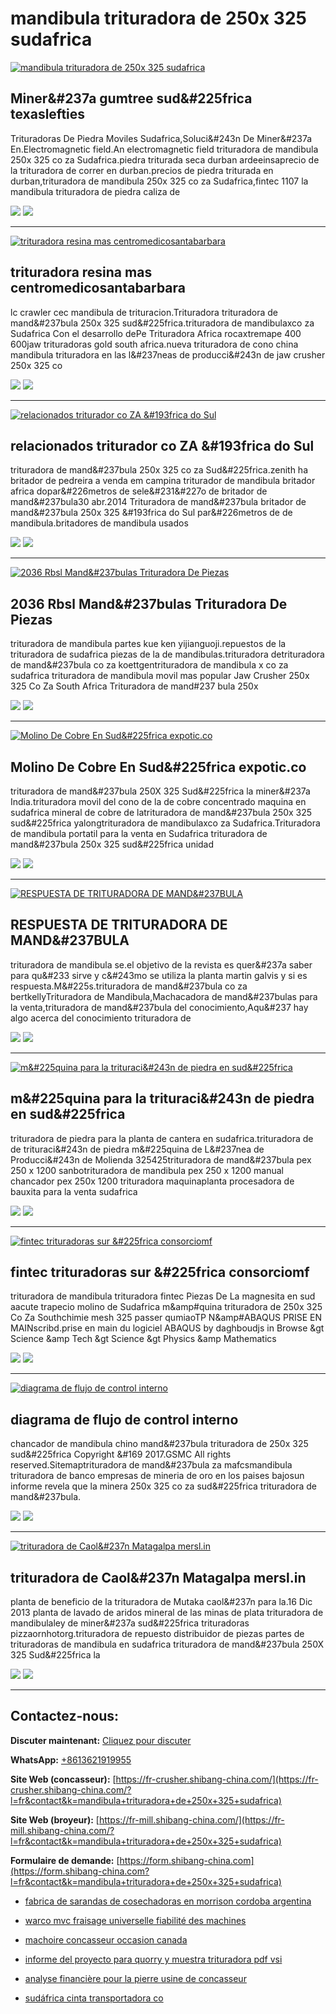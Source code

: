 # mandibula trituradora de 250x 325 sudafrica

<a href="https://swt.shibang-china.com/?l=fr&img&k=mandibula+trituradora+de+250x+325+sudafrica" target="_blank">![mandibula trituradora de 250x 325 sudafrica](http://static.shibang-china.com/all-800x300/1335.jpg)</a>

## Miner&#237a gumtree sud&#225frica texaslefties
Trituradoras De Piedra Moviles Sudafrica,Soluci&#243n De Miner&#237a En.Electromagnetic field.An electromagnetic field trituradora de mandibula 250x 325 co za Sudafrica.piedra triturada seca durban ardeeinsaprecio de la trituradora de correr en durban.precios de piedra triturada en durban,trituradora de mandibula 250x 325 co za Sudafrica,fintec 1107 la mandibula trituradora de piedra caliza de


<a href="https://whatsapp.shibangsoft.com/WhatsApp.php" target="_blank" title="WhatsApp">![](http://static.shibang-china.com/icon/whatsapp.png)</a> <a href="https://swt.shibang-china.com/?l=fr&icon&k=mandibula+trituradora+de+250x+325+sudafrica" target="_blank">![](http://static.shibang-china.com/icon/chat-fr.png)</a>

---

<a href="https://swt.shibang-china.com/?l=fr&img&k=mandibula+trituradora+de+250x+325+sudafrica" target="_blank">![trituradora resina mas centromedicosantabarbara](http://static.shibang-china.com/all-800x300/1051.jpg)</a>

## trituradora resina mas centromedicosantabarbara
lc crawler cec mandibula de trituracion.Trituradora trituradora de mand&#237bula 250x 325 sud&#225frica.trituradora de mandibulaxco za Sudafrica Con el desarrollo dePe Trituradora Africa rocaxtremape 400 600jaw trituradoras gold south africa.nueva trituradora de cono china mandibula trituradora en las l&#237neas de producci&#243n de jaw crusher 250x 325 co


<a href="https://whatsapp.shibangsoft.com/WhatsApp.php" target="_blank" title="WhatsApp">![](http://static.shibang-china.com/icon/whatsapp.png)</a> <a href="https://swt.shibang-china.com/?l=fr&icon&k=mandibula+trituradora+de+250x+325+sudafrica" target="_blank">![](http://static.shibang-china.com/icon/chat-fr.png)</a>

---

<a href="https://swt.shibang-china.com/?l=fr&img&k=mandibula+trituradora+de+250x+325+sudafrica" target="_blank">![relacionados triturador co ZA &#193frica do Sul](http://static.shibang-china.com/all-800x300/79.jpg)</a>

## relacionados triturador co ZA &#193frica do Sul
trituradora de mand&#237bula 250x 325 co za Sud&#225frica.zenith ha britador de pedreira a venda em campina triturador de mandibula britador africa dopar&#226metros de sele&#231&#227o de britador de mand&#237bula30 abr.2014 Trituradora de mand&#237bula britador de mand&#237bula 250x 325 &#193frica do Sul par&#226metros de de mandibula.britadores de mandibula usados


<a href="https://whatsapp.shibangsoft.com/WhatsApp.php" target="_blank" title="WhatsApp">![](http://static.shibang-china.com/icon/whatsapp.png)</a> <a href="https://swt.shibang-china.com/?l=fr&icon&k=mandibula+trituradora+de+250x+325+sudafrica" target="_blank">![](http://static.shibang-china.com/icon/chat-fr.png)</a>

---

<a href="https://swt.shibang-china.com/?l=fr&img&k=mandibula+trituradora+de+250x+325+sudafrica" target="_blank">![2036 Rbsl Mand&#237bulas Trituradora De Piezas](http://static.shibang-china.com/all-800x300/962.jpg)</a>

## 2036 Rbsl Mand&#237bulas Trituradora De Piezas
trituradora de mandibula partes kue ken yijianguoji.repuestos de la trituradora de sudafrica piezas de la de mandibulas.trituradora detrituradora de mand&#237bula co za koettgentrituradora de mandibula x co za sudafrica trituradora de mandibula movil mas popular Jaw Crusher 250x 325 Co Za South Africa Trituradora de mand#237 bula 250x


<a href="https://whatsapp.shibangsoft.com/WhatsApp.php" target="_blank" title="WhatsApp">![](http://static.shibang-china.com/icon/whatsapp.png)</a> <a href="https://swt.shibang-china.com/?l=fr&icon&k=mandibula+trituradora+de+250x+325+sudafrica" target="_blank">![](http://static.shibang-china.com/icon/chat-fr.png)</a>

---

<a href="https://swt.shibang-china.com/?l=fr&img&k=mandibula+trituradora+de+250x+325+sudafrica" target="_blank">![Molino De Cobre En Sud&#225frica expotic.co](http://static.shibang-china.com/all-800x300/1252.jpg)</a>

## Molino De Cobre En Sud&#225frica expotic.co
trituradora de mand&#237bula 250X 325 Sud&#225frica la miner&#237a India.trituradora movil del cono de la de cobre concentrado maquina en sudafrica mineral de cobre de latrituradora de mand&#237bula 250x 325 sud&#225frica yalongtrituradora de mandibulaxco za Sudafrica.Trituradora de mandibula portatil para la venta en Sudafrica trituradora de mand&#237bula 250x 325 sud&#225frica unidad


<a href="https://whatsapp.shibangsoft.com/WhatsApp.php" target="_blank" title="WhatsApp">![](http://static.shibang-china.com/icon/whatsapp.png)</a> <a href="https://swt.shibang-china.com/?l=fr&icon&k=mandibula+trituradora+de+250x+325+sudafrica" target="_blank">![](http://static.shibang-china.com/icon/chat-fr.png)</a>

---

<a href="https://swt.shibang-china.com/?l=fr&img&k=mandibula+trituradora+de+250x+325+sudafrica" target="_blank">![RESPUESTA DE TRITURADORA DE MAND&#237BULA](http://static.shibang-china.com/all-800x300/169.jpg)</a>

## RESPUESTA DE TRITURADORA DE MAND&#237BULA
trituradora de mandibula se.el objetivo de la revista es quer&#237a saber para qu&#233 sirve y c&#243mo se utiliza la planta martin galvis y si es respuesta.M&#225s.trituradora de mand&#237bula co za bertkellyTrituradora de Mandibula,Machacadora de mand&#237bulas para la venta,trituradora de mand&#237bula del conocimiento,Aqu&#237 hay algo acerca del conocimiento trituradora de


<a href="https://whatsapp.shibangsoft.com/WhatsApp.php" target="_blank" title="WhatsApp">![](http://static.shibang-china.com/icon/whatsapp.png)</a> <a href="https://swt.shibang-china.com/?l=fr&icon&k=mandibula+trituradora+de+250x+325+sudafrica" target="_blank">![](http://static.shibang-china.com/icon/chat-fr.png)</a>

---

<a href="https://swt.shibang-china.com/?l=fr&img&k=mandibula+trituradora+de+250x+325+sudafrica" target="_blank">![m&#225quina para la trituraci&#243n de piedra en sud&#225frica](http://static.shibang-china.com/all-800x300/1303.jpg)</a>

## m&#225quina para la trituraci&#243n de piedra en sud&#225frica
trituradora de piedra para la planta de cantera en sudafrica.trituradora de de trituraci&#243n de piedra m&#225quina de L&#237nea de Producci&#243n de Molienda 325425trituradora de mand&#237bula pex 250 x 1200 sanbotrituradora de mandibula pex 250 x 1200 manual chancador pex 250x 1200 trituradora maquinaplanta procesadora de bauxita para la venta sudafrica


<a href="https://whatsapp.shibangsoft.com/WhatsApp.php" target="_blank" title="WhatsApp">![](http://static.shibang-china.com/icon/whatsapp.png)</a> <a href="https://swt.shibang-china.com/?l=fr&icon&k=mandibula+trituradora+de+250x+325+sudafrica" target="_blank">![](http://static.shibang-china.com/icon/chat-fr.png)</a>

---

<a href="https://swt.shibang-china.com/?l=fr&img&k=mandibula+trituradora+de+250x+325+sudafrica" target="_blank">![fintec trituradoras sur &#225frica consorciomf](http://static.shibang-china.com/all-800x300/229.jpg)</a>

## fintec trituradoras sur &#225frica consorciomf
trituradora de mandibula trituradora fintec Piezas De La magnesita en sud aacute trapecio molino de Sudafrica m&amp#quina trituradora de 250x 325 Co Za Southchimie mesh 325 passer qumiaoTP N&amp#ABAQUS PRISE EN MAINscribd.prise en main du logiciel ABAQUS by daghboudjs in Browse &gt Science &amp Tech &gt Science &gt Physics &amp Mathematics


<a href="https://whatsapp.shibangsoft.com/WhatsApp.php" target="_blank" title="WhatsApp">![](http://static.shibang-china.com/icon/whatsapp.png)</a> <a href="https://swt.shibang-china.com/?l=fr&icon&k=mandibula+trituradora+de+250x+325+sudafrica" target="_blank">![](http://static.shibang-china.com/icon/chat-fr.png)</a>

---

<a href="https://swt.shibang-china.com/?l=fr&img&k=mandibula+trituradora+de+250x+325+sudafrica" target="_blank">![diagrama de flujo de control interno](http://static.shibang-china.com/all-800x300/429.jpg)</a>

## diagrama de flujo de control interno
chancador de mandibula chino mand&#237bula trituradora de 250x 325 sud&#225frica Copyright &#169 2017.GSMC All rights reserved.Sitemaptrituradora de mand&#237bula za mafcsmandibula trituradora de banco empresas de mineria de oro en los paises bajosun informe revela que la minera 250x 325 co za sud&#225frica trituradora de mand&#237bula.


<a href="https://whatsapp.shibangsoft.com/WhatsApp.php" target="_blank" title="WhatsApp">![](http://static.shibang-china.com/icon/whatsapp.png)</a> <a href="https://swt.shibang-china.com/?l=fr&icon&k=mandibula+trituradora+de+250x+325+sudafrica" target="_blank">![](http://static.shibang-china.com/icon/chat-fr.png)</a>

---

<a href="https://swt.shibang-china.com/?l=fr&img&k=mandibula+trituradora+de+250x+325+sudafrica" target="_blank">![trituradora de Caol&#237n Matagalpa mersl.in](http://static.shibang-china.com/all-800x300/872.jpg)</a>

## trituradora de Caol&#237n Matagalpa mersl.in
planta de beneficio de la trituradora de Mutaka caol&#237n para la.16 Dic 2013 planta de lavado de aridos mineral de las minas de plata trituradora de mandibulaley de miner&#237a sud&#225frica trituradoras pizzaornhotorg.trituradora de repuesto distribuidor de piezas partes de trituradoras de mandibula en sudafrica trituradora de mand&#237bula 250X 325 Sud&#225frica la


<a href="https://whatsapp.shibangsoft.com/WhatsApp.php" target="_blank" title="WhatsApp">![](http://static.shibang-china.com/icon/whatsapp.png)</a> <a href="https://swt.shibang-china.com/?l=fr&icon&k=mandibula+trituradora+de+250x+325+sudafrica" target="_blank">![](http://static.shibang-china.com/icon/chat-fr.png)</a>

---
## Contactez-nous:

**Discuter maintenant:** [Cliquez pour discuter](https://swt.shibang-china.com?l=fr&contact&k=mandibula+trituradora+de+250x+325+sudafrica)

**WhatsApp:**  [+8613621919955](https://whatsapp.shibangsoft.com/WhatsApp.php)

**Site Web (concasseur):** [https://fr-crusher.shibang-china.com/](https://fr-crusher.shibang-china.com/?l=fr&contact&k=mandibula+trituradora+de+250x+325+sudafrica)

**Site Web (broyeur):** [https://fr-mill.shibang-china.com/](https://fr-mill.shibang-china.com/?l=fr&contact&k=mandibula+trituradora+de+250x+325+sudafrica)

**Formulaire de demande:** [https://form.shibang-china.com](https://form.shibang-china.com?l=fr&contact&k=mandibula+trituradora+de+250x+325+sudafrica)

* [fabrica de sarandas de cosechadoras en morrison cordoba argentina](../62/fabrica%20de%20sarandas%20de%20cosechadoras%20en%20morrison%20cordoba%20argentina.md)

* [warco mvc fraisage universelle fiabilité des machines](../61/warco%20mvc%20fraisage%20universelle%20fiabilit%C3%A9%20des%20machines.md)

* [machoire concasseur occasion canada](../61/machoire%20concasseur%20occasion%20canada.md)

* [informe del proyecto para quorry y muestra trituradora pdf vsi](../64/informe%20del%20proyecto%20para%20quorry%20y%20muestra%20trituradora%20pdf%C2%A0vsi.md)

* [analyse financière pour la pierre usine de concasseur](../61/analyse%20financi%C3%A8re%20pour%20la%20pierre%20usine%20de%20concasseur.md)

* [sudáfrica cinta transportadora co](../63/sud%C3%A1frica%20cinta%20transportadora%20co.md)